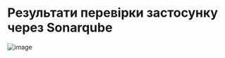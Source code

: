 # Результати перевірки застосунку через Sonarqube
![image](https://github.com/user-attachments/assets/1b45ae77-6f12-446e-a59b-b6e10ea42a90)
